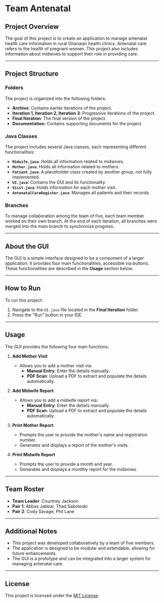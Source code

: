 # Team Antenatal

## Project Overview
The goal of this project is to create an application to manage antenatal health care information in rural Ghanaian health clinics. Antenatal care refers to the health of pregnant women. This project also includes information about midwives to support their role in providing care.

---

## Project Structure

### Folders
The project is organized into the following folders:
- **Archive**: Contains earlier iterations of the project.
- **Iteration 1, Iteration 2, Iteration 3**: Progressive iterations of the project.
- **Final Iteration**: The final version of the project.
- **Documentation**: Contains supporting documents for the project.

### Java Classes
The project includes several Java classes, each representing different functionalities:
- **`Midwife.java`**: Holds all information related to midwives.
- **`Mother.java`**: Holds all information related to mothers.
- **`Patient.java`**: A placeholder class created by another group, not fully implemented.
- **`UI.java`**: Contains the GUI and its functionality.
- **`Visit.java`**: Holds information for each mother visit.
- **`AntenatalCareRegister.java`**: Manages all patients and their records.

### Branches
To manage collaboration among the team of five, each team member worked on their own branch. At the end of each iteration, all branches were merged into the main branch to synchronize progress.

---

## About the GUI
The GUI is a simple interface designed to be a component of a larger application. It provides four main functionalities, accessible via buttons. These functionalities are described in the **Usage** section below.

---

## How to Run
To run this project:
1. Navigate to the `UI.java` file located in the **Final Iteration** folder.
2. Press the "Run" button in your IDE.

---

## Usage
The GUI provides the following four main functions:

1. **Add Mother Visit**
   - Allows you to add a mother visit via:
     - **Manual Entry**: Enter the details manually.
     - **PDF Scan**: Upload a PDF to extract and populate the details automatically.

2. **Add Midwife Report**
   - Allows you to add a midwife report via:
     - **Manual Entry**: Enter the details manually.
     - **PDF Scan**: Upload a PDF to extract and populate the details automatically.

3. **Print Mother Report**
   - Prompts the user to provide the mother's name and registration number.
   - Generates and displays a report of the mother's visits.

4. **Print Midwife Report**
   - Prompts the user to provide a month and year.
   - Generates and displays a monthly report for the midwives.

---

## Team Roster
- **Team Leader**: Courtney Jackson
- **Pair 1**: Abbas Jabbar, Thad Sabotoski
- **Pair 2**: Cody Savage, Phil Lane

---

## Additional Notes
- This project was developed collaboratively by a team of five members.
- The application is designed to be modular and extendable, allowing for future enhancements.
- The GUI is a prototype and can be integrated into a larger system for managing antenatal care.

---

## License
This project is licensed under the [MIT License](LICENSE).

